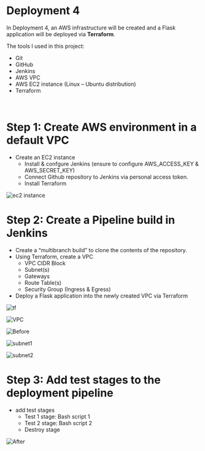 # **Deployment 4**


In Deployment 4, an AWS infrastructure will be created and a Flask application will be deployed via **Terraform**.

The tools I used in this project:
*  Git
*  GitHub
*  Jenkins
*  AWS VPC
*  AWS EC2 instance (Linux – Ubuntu distribution)
*  Terraform
<br>

# **Step 1: Create AWS environment in a default VPC**
* Create an EC2 instance
    * Install & confgure Jenkins (ensure to configure AWS_ACCESS_KEY & AWS_SECRET_KEY)
    * Connect Github repository to Jenkins via personal access token.
    * Install Terraform

![ec2 instance](https://user-images.githubusercontent.com/91057035/199311774-2803efd8-16ce-46d8-92df-e305c520a775.jpg)

# **Step 2: Create a Pipeline build in Jenkins**
* Create a “multibranch build” to clone the contents of the repository.
* Using Terraform, create a VPC
  * VPC CIDR Block
  * Subnet(s)
  * Gateways
  * Route Table(s)
  * Security Group (Ingress & Egress)
* Deploy a Flask application into the newly created VPC via Terraform

![tf](https://user-images.githubusercontent.com/91057035/199312093-be5efdbc-d90a-4a14-9baa-b3b697a0c873.jpg)
<br>

![VPC](https://user-images.githubusercontent.com/91057035/199312430-f3f501e4-8da3-47e1-acc0-c526824bc506.jpg)
<br>

![Before](https://user-images.githubusercontent.com/91057035/199312763-36a80435-0a59-4899-81af-1aac0fc4ce2d.jpg)
<br>

![subnet1](https://user-images.githubusercontent.com/91057035/199314219-ec32ed7d-936e-4cf2-be10-e67aa2e6a0b3.jpg)
<br>

![subnet2](https://user-images.githubusercontent.com/91057035/199314254-8e20c86c-6b38-4e51-b59c-3ed0e859cf71.png)
<br>

# **Step 3: Add test stages to the deployment pipeline**
* add test stages
  * Test 1 stage: Bash script 1
  * Test 2 stage: Bash script 2
  * Destroy stage



![After](https://user-images.githubusercontent.com/91057035/199321929-7796180e-c89e-428a-ae0b-6e072e04191e.jpg)



